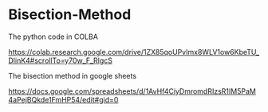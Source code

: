 # Bisection-Method
The python code in COLBA 

https://colab.research.google.com/drive/1ZX85qoUPvImx8WLV1ow6KbeTU_DlinK4#scrollTo=y70w_F_RlgcS

The bisection method in google sheets

https://docs.google.com/spreadsheets/d/1AvHf4CiyDmromdRIzsR1IM5PaM4aPejBQkde1FmHP54/edit#gid=0
